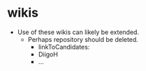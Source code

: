 # wikis
* Use of these wikis can likely be extended.
  * Perhaps repository should be deleted.
    *  linkToCandidates:
      * DiigoH
      * ...
